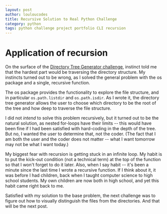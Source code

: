 ```yaml
---
layout: post
author: louloucodes
title: Recursive Solution to Real Python Challenge
category: python
tags: python challenge project portfolio CLI recursion
---
```

# Application of recursion

On the surface of the [Directory Tree Generator challenge](https://realpython.com/intermediate-python-project-ideas/#directory-tree-generator), instinct told me that the hardest part would be traversing the directory structure. My instincts turned out to be wrong, as I solved the general problem with the os package and a single, recursive function.

The os package provides the functionality to explore the file structure, and in particular `os.path.listdir` and `os.path.isdir`. As I wrote it, the directory tree generator allows the user to choose which directory to be the root of the tree and how deep to traverse the file structure.

I did not *intend* to solve this problem recursively, but it turned out to be the natural solution, as nested for-loops have their limits -- this would have been fine if I had been satisfied with hard-coding in the depth of the tree. But no, I wanted the user to determine that, not the coder. (The fact that I am both the user and the coder does not matter -- what I want tomorrow may not be what I want today.)

My biggest fear with recursion is getting stuck in an infinite loop. My habit is to put the kick-out condition (not a technical term) at the top of the function so that I won't forget to do it later. Also, when I say habit -- it's been a minute since the last time I wrote a recursive function. If I think about it, it was before I had children, back when I taught computer science to high school students. My own children are now both in high school, and yet this habit came right back to me.

Satisfied with my solution to the base problem, the next challenge was to figure out how to visually distinguish the files from the directories. And that will be the next post.



